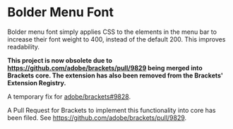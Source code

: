 Bolder Menu Font
========

Bolder menu font simply applies CSS to the elements in the menu bar to increase their font weight to 400, instead of the default 200. This improves readability.

**This project is now obsolete due to <https://github.com/adobe/brackets/pull/9829> being merged into Brackets core. The extension has also been removed from the Brackets' Extension Registry.**

A temporary fix for [adobe/brackets#9828](https://github.com/adobe/brackets/issues/9828).

A Pull Request for Brackets to implement this functionality into core has been filed. See <https://github.com/adobe/brackets/pull/9829>.

